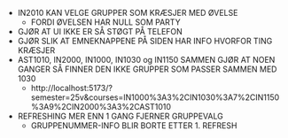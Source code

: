 - IN2010 KAN VELGE GRUPPER SOM KRÆSJER MED ØVELSE
  - FORDI ØVELSEN HAR NULL SOM PARTY
- GJØR AT UI IKKE ER SÅ STØGT PÅ TELEFON
- GJØR SLIK AT EMNEKNAPPENE PÅ SIDEN HAR INFO HVORFOR TING KRÆSJER
- AST1010, IN2000, IN1000, IN1030 og IN1150 SAMMEN GJØR AT NOEN GANGER SÅ FINNER DEN IKKE GRUPPER SOM PASSER SAMMEN MED 1030
  - http://localhost:5173/?semester=25v&courses=IN1000%3A3%2CIN1030%3A7%2CIN1150%3A9%2CIN2000%3A3%2CAST1010
- REFRESHING MER ENN 1 GANG FJERNER GRUPPEVALG
  - GRUPPENUMMER-INFO BLIR BORTE ETTER 1. REFRESH
